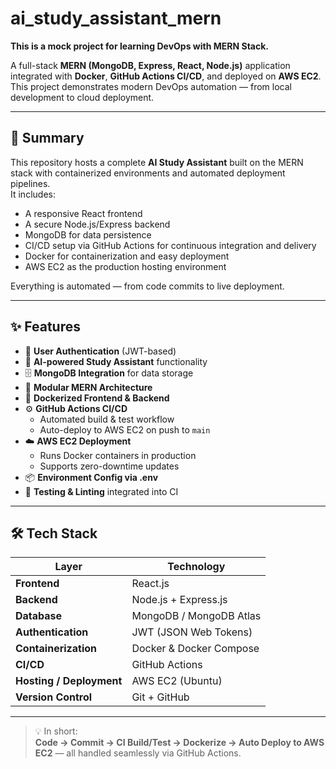 # ai_study_assistant_mern
**This is a mock project for learning DevOps with MERN Stack.**


A full-stack **MERN (MongoDB, Express, React, Node.js)** application integrated with **Docker**, **GitHub Actions CI/CD**, and deployed on **AWS EC2**.  
This project demonstrates modern DevOps automation — from local development to cloud deployment.

---

## 🚀 Summary

This repository hosts a complete **AI Study Assistant** built on the MERN stack with containerized environments and automated deployment pipelines.  
It includes:
- A responsive React frontend  
- A secure Node.js/Express backend  
- MongoDB for data persistence  
- CI/CD setup via GitHub Actions for continuous integration and delivery  
- Docker for containerization and easy deployment  
- AWS EC2 as the production hosting environment  

Everything is automated — from code commits to live deployment.

---

## ✨ Features

- 🔐 **User Authentication** (JWT-based)
- 🧠 **AI-powered Study Assistant** functionality
- 🗄️ **MongoDB Integration** for data storage
- 🧩 **Modular MERN Architecture**
- 🐳 **Dockerized Frontend & Backend**
- ⚙️ **GitHub Actions CI/CD**
  - Automated build & test workflow  
  - Auto-deploy to AWS EC2 on push to `main`
- ☁️ **AWS EC2 Deployment**
  - Runs Docker containers in production  
  - Supports zero-downtime updates
- 📦 **Environment Config via .env**
- 🧪 **Testing & Linting** integrated into CI

---

## 🛠️ Tech Stack

| Layer | Technology |
|-------|-------------|
| **Frontend** | React.js |
| **Backend** | Node.js + Express.js |
| **Database** | MongoDB / MongoDB Atlas |
| **Authentication** | JWT (JSON Web Tokens) |
| **Containerization** | Docker & Docker Compose |
| **CI/CD** | GitHub Actions |
| **Hosting / Deployment** | AWS EC2 (Ubuntu) |
| **Version Control** | Git + GitHub |

---

> 💡 In short:  
> **Code → Commit → CI Build/Test → Dockerize → Auto Deploy to AWS EC2** — all handled seamlessly via GitHub Actions.

